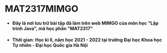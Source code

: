 # MAT2317MIMGO

- #### Đây là nơi lưu trữ bài tập đã làm trên web MIMGO của môn học "Lập trình Java", mã học phần "MAT2317"
- #### Thời gian: Học kì II, năm học 2021 - 2022 tại trường Đại học Khoa học Tự nhiên - Đại học Quốc gia Hà Nội
